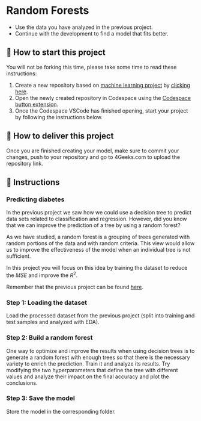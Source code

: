 <!-- hide -->
# Random Forests
<!-- endhide -->

- Use the data you have analyzed in the previous project.
- Continue with the development to find a model that fits better.

## 🌱  How to start this project

You will not be forking this time, please take some time to read these instructions:

1. Create a new repository based on [machine learning project](https://github.com/4GeeksAcademy/machine-learning-python-template/generate) by [clicking here](https://github.com/4GeeksAcademy/machine-learning-python-template).
2. Open the newly created repository in Codespace using the [Codespace button extension](https://docs.github.com/en/codespaces/developing-in-codespaces/creating-a-codespace-for-a-repository#creating-a-codespace-for-a-repository).
3. Once the Codespace VSCode has finished opening, start your project by following the instructions below.

## 🚛 How to deliver this project

Once you are finished creating your model, make sure to commit your changes, push to your repository and go to 4Geeks.com to upload the repository link.

## 📝 Instructions

### Predicting diabetes

In the previous project we saw how we could use a decision tree to predict data sets related to classification and regression. However, did you know that we can improve the prediction of a tree by using a random forest?

As we have studied, a random forest is a grouping of trees generated with random portions of the data and with random criteria. This view would allow us to improve the effectiveness of the model when an individual tree is not sufficient.

In this project you will focus on this idea by training the dataset to reduce the $MSE$ and improve the $R^2$.

Remember that the previous project can be found [here](https://github.com/4GeeksAcademy/decision-tree-project-tutorial).

### Step 1: Loading the dataset

Load the processed dataset from the previous project (split into training and test samples and analyzed with EDA).

### Step 2: Build a random forest

One way to optimize and improve the results when using decision trees is to generate a random forest with enough trees so that there is the necessary variety to enrich the prediction. Train it and analyze its results. Try modifying the two hyperparameters that define the tree with different values and analyze their impact on the final accuracy and plot the conclusions.

### Step 3: Save the model

Store the model in the corresponding folder.